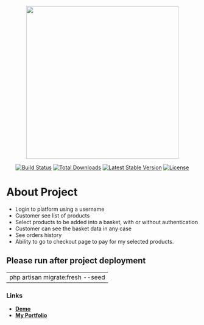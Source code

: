 <p align="center"><a href="https://laravel.com" target="_blank"><img src="https://raw.githubusercontent.com/laravel/art/master/logo-lockup/5%20SVG/2%20CMYK/1%20Full%20Color/laravel-logolockup-cmyk-red.svg" width="400"></a></p>

<p align="center">
<a href="https://travis-ci.org/laravel/framework"><img src="https://travis-ci.org/laravel/framework.svg" alt="Build Status"></a>
<a href="https://packagist.org/packages/laravel/framework"><img src="https://img.shields.io/packagist/dt/laravel/framework" alt="Total Downloads"></a>
<a href="https://packagist.org/packages/laravel/framework"><img src="https://img.shields.io/packagist/v/laravel/framework" alt="Latest Stable Version"></a>
<a href="https://packagist.org/packages/laravel/framework"><img src="https://img.shields.io/packagist/l/laravel/framework" alt="License"></a>
</p>

# About Project

- Login to platform using a username
- Customer see list of products
- Select products to be added into a basket, with or without authentication
- Customer can see the basket data in any case
- See orders history
- Ability to go to checkout page to pay for my selected products.

## Please run after project deployment

||
|---|  
|php artisan migrate:fresh --seed|  


### Links

- **[Demo](https://task.dev-site.ml/)**
- **[My Portfolio](https://hexayr.github.io/)**
